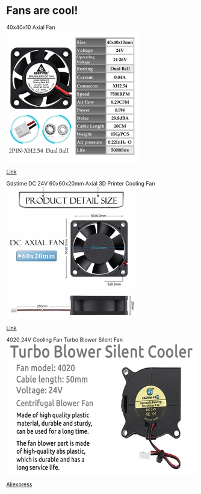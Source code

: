# Fans are cool!

40x40x10 Axial Fan  
<img src="../images/Gdstime-24V-40x40x10mm.webp" width=350 height=350 title="Fan" />

[Link](https://www.aliexpress.us/item/2251832540325686.html?gatewayAdapt=glo2usa4itemAdapt)

Gdstime DC 24V 60x60x20mm Axial 3D Printer Cooling Fan   
<img src="../images/Gdstime-24V-60x60x20mm.webp" width=350 height=350 title="Fan" />

[Link](https://www.aliexpress.us/item/2251832813839000.html?spm=a2g0o.detail.0.0.9d38jMZ3jMZ3aw&gps-id=pcDetailTopMoreOtherSeller&scm=1007.40050.362094.0&scm_id=1007.40050.362094.0&scm-url=1007.40050.362094.0&pvid=cec2a819-af04-4fc9-ad1c-c593a66e53e5&_t=gps-id:pcDetailTopMoreOtherSeller,scm-url:1007.40050.362094.0,pvid:cec2a819-af04-4fc9-ad1c-c593a66e53e5,tpp_buckets:668%232846%238109%231935&pdp_npi=4%40dis%21USD%213.00%212.76%21%21%213.00%21%21%402103835e17041504578593310e736d%2112000036153421719%21rec%21US%21%21AB)

4020 24V Cooling Fan Turbo Blower Silent Fan  
<img src="../images/FYSETC.webp" width=600 height=350 title="Fan" />  

<a href="https://www.aliexpress.us/item/3256801278415934.html" target="_blank"> Aliexpress</a>

